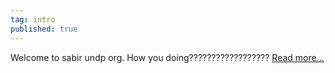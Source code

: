 ```yaml
---
tag: intro
published: true
---
```

<p class='intro'>Welcome to sabir undp org. How you doing??????????????????
   <a href = '#about/open'>Read more...</a></p>

